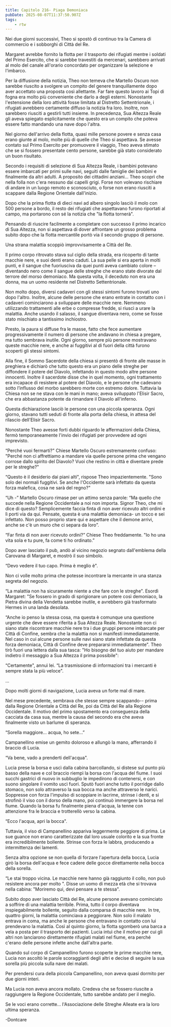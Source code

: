 ```yaml
---
title: Capitolo 216- Piaga Demoniaca
pubDate: 2025-08-07T11:37:50.907Z
tags:
    - rtw
---
```



Nei due giorni successivi, Theo si spostò di continuo tra la Camera di commercio e i sobborghi di Città del Re.


Margaret avrebbe fornito la flotta per il trasporto dei rifugiati mentre i soldati del Primo Esercito, che si sarebbe travestiti da mercenari, sarebbero arrivati al molo del canale all'orario concordato per organizzare la selezione e l'imbarco.


Per la diffusione della notizia, Theo non temeva che Martello Oscuro non sarebbe riuscito a svolgere un compito del genere tranquillamente dopo aver accettato una proposta così allettante. Far fare questo lavoro ai Topi di fogna era molto più conveniente che darlo a degli esterni. Nonostante l'estensione della loro attività fosse limitata al Distretto Settentrionale, i rifugiati avrebbero certamente diffuso la notizia fra loro. Inoltre, non sarebbero riusciti a gestirli tutti insieme. In precedenza, Sua Altezza Reale gli aveva spiegato esplicitamente che questo era un compito che poteva essere fatto mandando una nave dopo l'altra.


Nel giorno dell'arrivo della flotta, quasi mille persone povere e senza casa erano giunte al molo, molte più di quelle che Theo si aspettava. Se avesse contato sul Primo Esercito per promuovere il viaggio, Theo aveva stimato che se si fossero presentate cento persone, sarebbe già stato considerato un buon risultato.


Secondo i requisiti di selezione di Sua Altezza Reale, i bambini potevano essere imbarcati per primi sulle navi, seguiti dalle famiglie dei bambini e finalmente da altri adulti. A proposito dei cittadini anziani... Theo scoprì che nella folla non c'era nessuno dai capelli grigi. Forse non volevano rischiare di andare in un luogo remoto e sconosciuto, o forse non erano riusciti a scappare dalla Regione Orientale dall'inizio.


Dopo che la prima flotta di dieci navi ad albero singolo lasciò il molo con 500 persone a bordo, il resto dei rifugiati che aspettavano furono riportati al campo, ma portarono con sé la notizia che "la flotta tornerà".


Pensando di riuscire facilmente a completare con successo il primo incarico di Sua Altezza, non si aspettava di dover affrontare un grosso problema subito dopo che la flotta mercantile portò via il secondo gruppo di persone.


Una strana malattia scoppiò improvvisamente a Città del Re.


Il primo corpo ritrovato stava sul ciglio della strada, era ricoperto di tante macchie nere, e suoi denti erano caduti. La sua pelle si era aperta in molti punti, e il sangue che fuoriusciva da quei punti aveva cambiato colore – diventando nero come il sangue delle streghe che erano state divorate dal terrore del morso demoniaco. Ma questa volta, il deceduto non era una donna, ma un uomo residente nel Distretto Settentrionale.


Non molto dopo, diversi cadaveri con gli stessi sintomi furono trovati uno dopo l'altro. Inoltre, alcune delle persone che erano entrate in contatto con i cadaveri cominciarono a sviluppare delle macchie nere. Nemmeno utilizzando trattamenti alle erbe o compresse fredde,  si riuscì a  urare la malattia. Anche usando il salasso, il sangue diventava nero, come se fosse stato mischiato a tantissimo inchiostro.


Presto, la paura si diffuse fra le masse, fatto che fece aumentare progressivamente il numero di persone che andavano in chiesa a pregare, ma tutto sembrava inutile. Ogni giorno, sempre più persone mostravano queste macchie nere, e anche ai fuggitivi al di fuori della città furono scoperti gli stessi sintomi.


Alla fine, il Sommo Sacerdote della chiesa si presentò di fronte alle masse in preghiera e dichiarò che tutto questo era un piano delle streghe per diffondere il potere del Diavolo, infettando in questo modo altre persone innocenti. Inoltre il sacerdote disse che in quel momento, ogni trattamento era incapace di resistere al potere del Diavolo, e le persone che cadevano sotto l’influsso del morbo sarebbero morte con estremo dolore. Tuttavia la Chiesa non se ne stava con le mani in mano; aveva sviluppato l'Elisir Sacro, che era abbastanza potente da rimandare il Diavolo all'inferno.


Questa dichiarazione lasciò le persone con una piccola speranza. Ogni giorno, stavano tutti seduti di fronte alla porta della chiesa, in attesa del rilascio dell'Elisir Sacro.


Nonostante Theo avesse forti dubbi riguardo le affermazioni della Chiesa, fermò temporaneamente l'invio dei rifugiati per provvedere ad ogni imprevisto.


“Perché vuoi fermarti?" Chiese Martello Oscuro estremamente confuso: "Perché non ci affrettiamo a mandare via quelle persone prima che vengano corrose dallo spirito del Diavolo? Vuoi che restino in città e diventare prede per le streghe?"


“Questo è il desiderio dai piani alti", rispose Theo impazientemente. "Sono solo dei normali fuggitivi. Se anche l'Occidente sarà infettato da questa forza malefica, cosa ne sarà del regno?"


“Uh -” Martello Oscuro rimase per un attimo senza parole: “Ma quello che succede nella Regione Occidentale a noi non importa. Signor Theo, che mi dice di questo? Semplicemente faccia finta di non aver ricevuto altri ordini e lì porti via da qui. Pensate, questa è una malattia demoniaca- un tocco e sei infettato. Non posso proprio stare qui e aspettare che il demone arrivi, anche se c'è un muro che ci separa da loro”.


“Far finta di non aver ricevuto ordini?” Chiese Theo freddamente. "Io ho una vita sola e tu pure, fa come ti ho ordinato.”


Dopo aver lasciato il pub, andò al vicino negozio segnato dall'emblema della Carovana di Margaret, e mostrò il suo simbolo.


“Devo vedere il tuo capo. Prima è meglio è".


Non ci volle molto prima che potesse incontrare la mercante in una stanza segreta del negozio.


“La malattia non ha sicuramente niente a che fare con le streghe". Esordì Margaret: "Se fossero in grado di sprigionare un potere così demoniaco, la Pietra divina della Vendetta sarebbe inutile, e avrebbero già trasformato Hermes in una landa desolata.


“Anche io penso la stessa cosa, ma questa è comunque una questione urgente che deve essere riferita a Sua Altezza Reale. Nonostante non ci siano state riscontrare macchie nere tra i due gruppi persone imbarcate per Città di Confine, sembra che la malattia non si manifesti immediatamente. Nel caso in cui alcune persone sulle navi siano state infettate da questa forza demoniaca, Città di Confine deve prepararsi immediatamente". Theo tirò fuori una lettera dalla sua tasca: "Ho bisogno del tuo aiuto per mandare indietro il messaggio a Sua Altezza il prima possibile":


“Certamente", annuì lei. “La trasmissione di informazioni tra i mercanti è sempre stata la più veloce".


...


Dopo molti giorni di navigazione, Lucia aveva un forte mal di mare.


Nel mese precedente, sembrava che stesse sempre scappando-- prima dalla Regione Orientale a Città del Re, poi da Città del Re alla Regione Occidentale. Il motivo del primo spostamento era conseguenza della cacciata da casa sua, mentre la causa del secondo era che aveva finalmente visto un barlume di speranza.


“Sorella maggiore... acqua, ho sete...”


Campanellino emise un gemito doloroso e allungò la mano, afferrando il braccio di Lucia.


“Va bene, vado a prenderti dell'acqua".


Lucia prese la borsa e uscì dalla cabina barcollando, si distese sul punto più basso della nave e col braccio riempì la borsa con l'acqua del fiume. I suoi succhi gastrici di nuovo in subbuglio le impedirono di contenersi, e con suono singolare il vomito uscì fuori. Sputò fuori anche tutto il porridge dallo  stomaco, non solo attraverso la sua bocca ma anche attraverso le narici. Soppresse con forza l'impulso di scoppiare in lacrime, strinse i denti, e si strofinò il viso con il dorso della mano, poi continuò immergere la borsa nel fiume. Quando la borsa fu finalmente piena d'acqua, la tenne con attenzione fra le braccia e trotterellò verso la cabina.


“Ecco l'acqua, apri la bocca".


Tuttavia, il viso di Campanellino appariva leggermente peggiore di prima. Le sue guance non erano caratterizzate dal loro usuale colorito e la sua fronte era incredibilmente bollente. Strinse con forza le labbra, producendo a intermittenza dei lamenti.


Senza altra opzione se non quella di forzare l'apertura della bocca, Lucia girò la borsa dell'acqua e fece cadere delle gocce direttamente nella bocca della sorella.


“Le stai troppo vicina. Le macchie nere hanno già raggiunto il collo, non può resistere ancora per molto ". Disse un uomo di mezza età che si trovava nella cabina: "Moriremo qui, devi pensare a te stessa".


Subito dopo aver lasciato Città del Re, alcune persone avevano cominciato a soffrire di una malattia terribile. Prima, tutto il corpo diventava inspiegabilmente bollente, seguito dalla comparsa di macchie nere. In tre, quattro giorni, la malattia cominciava a peggiorare. Non solo il malato entrava in coma, ma anche le persone che entravano in contatto con lui prendevano la malattia. Così al quinto giorno, la flotta sgomberò una barca a vela a posta per il trasporto dei pazienti. Lucia intuì che il motivo per cui gli altri non lanciarono direttamente rifugiati malati nel fiume, era perché c'erano delle persone infette anche dall'altra parte.


Quando sul corpo di Campanellino furono scoperte le prime macchie nere, Lucia non ascoltò le parole scoraggianti degli altri e decise di seguire la sua sorella più piccola sulla nave dei malati.


Per prendersi cura della piccola Campanellino, non aveva quasi dormito per due giorni interi.


Ma Lucia non aveva ancora mollato. Credeva che se fossero riuscite a raggiungere la Regione Occidentale, tutto sarebbe andato per il meglio.


Se le voci erano corrette... l'Associazione delle Streghe Alleate era la loro ultima speranza.




-Dontcare








